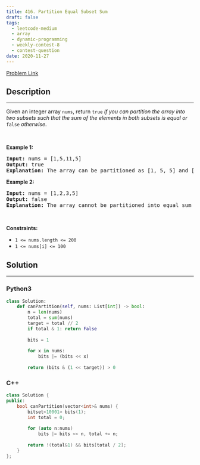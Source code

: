 ```yaml
---
title: 416. Partition Equal Subset Sum
draft: false
tags: 
  - leetcode-medium
  - array
  - dynamic-programming
  - weekly-contest-8
  - contest-question
date: 2020-11-27
---
```


[Problem Link](https://leetcode.com/problems/partition-equal-subset-sum/)

## Description

---
<p>Given an integer array <code>nums</code>, return <code>true</code> <em>if you can partition the array into two subsets such that the sum of the elements in both subsets is equal or </em><code>false</code><em> otherwise</em>.</p>

<p>&nbsp;</p>
<p><strong class="example">Example 1:</strong></p>

<pre>
<strong>Input:</strong> nums = [1,5,11,5]
<strong>Output:</strong> true
<strong>Explanation:</strong> The array can be partitioned as [1, 5, 5] and [11].
</pre>

<p><strong class="example">Example 2:</strong></p>

<pre>
<strong>Input:</strong> nums = [1,2,3,5]
<strong>Output:</strong> false
<strong>Explanation:</strong> The array cannot be partitioned into equal sum subsets.
</pre>

<p>&nbsp;</p>
<p><strong>Constraints:</strong></p>

<ul>
	<li><code>1 &lt;= nums.length &lt;= 200</code></li>
	<li><code>1 &lt;= nums[i] &lt;= 100</code></li>
</ul>


## Solution

---
### Python3
``` py title='partition-equal-subset-sum'
class Solution:
    def canPartition(self, nums: List[int]) -> bool:
        n = len(nums)
        total = sum(nums)
        target = total // 2
        if total & 1: return False
        
        bits = 1
        
        for x in nums:
            bits |= (bits << x)
        
        return (bits & (1 << target)) > 0
```
### C++
``` cpp title='partition-equal-subset-sum'
class Solution {
public:
    bool canPartition(vector<int>& nums) {
        bitset<10001> bits(1);
        int total = 0;
        
        for (auto n:nums)
            bits |= bits << n, total += n;
        
        return !(total&1) && bits[total / 2];
    }
};
```

